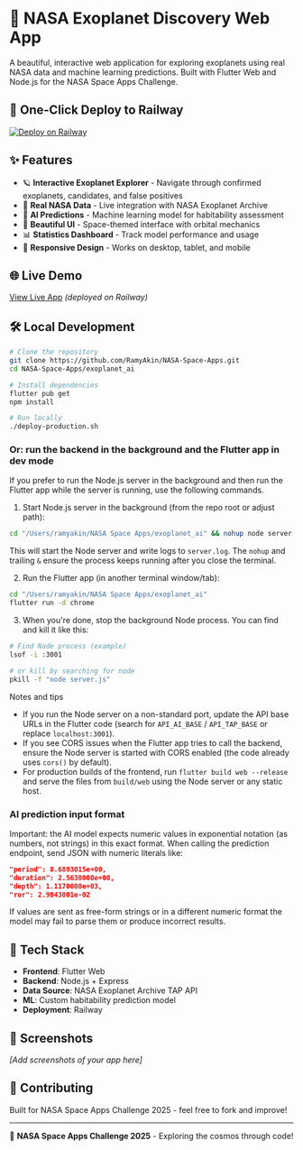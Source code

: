# 🌌 NASA Exoplanet Discovery Web App

A beautiful, interactive web application for exploring exoplanets using real NASA data and machine learning predictions. Built with Flutter Web and Node.js for the NASA Space Apps Challenge.

## 🚀 **One-Click Deploy to Railway**

[![Deploy on Railway](https://railway.app/button.svg)](https://railway.app/new/template/sUaB_x?referralCode=NASA)

## ✨ **Features**

- 🪐 **Interactive Exoplanet Explorer** - Navigate through confirmed exoplanets, candidates, and false positives
- 🔭 **Real NASA Data** - Live integration with NASA Exoplanet Archive
- 🤖 **AI Predictions** - Machine learning model for habitability assessment  
- 🌟 **Beautiful UI** - Space-themed interface with orbital mechanics
- 📊 **Statistics Dashboard** - Track model performance and usage
- 📱 **Responsive Design** - Works on desktop, tablet, and mobile

## 🌐 **Live Demo**

[View Live App](https://your-app-name.railway.app) _(deployed on Railway)_

## 🛠 **Local Development**

```bash
# Clone the repository
git clone https://github.com/RamyAkin/NASA-Space-Apps.git
cd NASA-Space-Apps/exoplanet_ai

# Install dependencies
flutter pub get
npm install

# Run locally
./deploy-production.sh
```

### Or: run the backend in the background and the Flutter app in dev mode

If you prefer to run the Node.js server in the background and then run the Flutter app while the server is running, use the following commands.

1) Start Node.js server in the background (from the repo root or adjust path):

```bash
cd "/Users/ramyakin/NASA Space Apps/exoplanet_ai" && nohup node server.js > server.log 2>&1 &
```

This will start the Node server and write logs to `server.log`. The `nohup` and trailing `&` ensure the process keeps running after you close the terminal.

2) Run the Flutter app (in another terminal window/tab):

```bash
cd "/Users/ramyakin/NASA Space Apps/exoplanet_ai"
flutter run -d chrome
```

3) When you're done, stop the background Node process. You can find and kill it like this:

```bash
# Find Node process (example)
lsof -i :3001

# or kill by searching for node
pkill -f "node server.js"
```

Notes and tips
- If you run the Node server on a non-standard port, update the API base URLs in the Flutter code (search for `API_AI_BASE` / `API_TAP_BASE` or replace `localhost:3001`).
- If you see CORS issues when the Flutter app tries to call the backend, ensure the Node server is started with CORS enabled (the code already uses `cors()` by default).
- For production builds of the frontend, run `flutter build web --release` and serve the files from `build/web` using the Node server or any static host.

### AI prediction input format

Important: the AI model expects numeric values in exponential notation (as numbers, not strings) in this exact format. When calling the prediction endpoint, send JSON with numeric literals like:

```json
"period": 8.6893015e+00,
"duration": 2.5630000e+00,
"depth": 1.1170000e+03,
"ror": 2.9843001e-02
```

If values are sent as free-form strings or in a different numeric format the model may fail to parse them or produce incorrect results.

## 🔧 **Tech Stack**

- **Frontend**: Flutter Web
- **Backend**: Node.js + Express
- **Data Source**: NASA Exoplanet Archive TAP API
- **ML**: Custom habitability prediction model
- **Deployment**: Railway

## 📱 **Screenshots**

_[Add screenshots of your app here]_

## 🤝 **Contributing**

Built for NASA Space Apps Challenge 2025 - feel free to fork and improve!

---

🌟 **NASA Space Apps Challenge 2025** - Exploring the cosmos through code!
